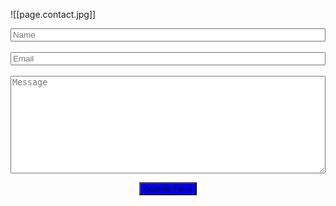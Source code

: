 ![[page.contact.jpg]]

<form target="_blank" action="https://formsubmit.co/hexes.town.0y@icloud.com" method="POST"><div class="form-group"><div class="form-row"><input type="text" name="name" class="form-control" placeholder="Name" style="width: 100% !important;" required><br><br><div class="col"><input type="email" name="email" class="form-control" placeholder="Email" style="width: 100% !important;" required></div></div></div><br><div class="form-group"><textarea placeholder="Message" class="form-control" name="message" rows="10" style="width: 100% !important;" required></textarea></div><p></p><div align="center"><button type="submit" class="btn btn-lg btn-dark btn-block" style="background-color: blue;">Submit Form</button></div></form>







